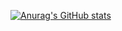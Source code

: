 [![Anurag's GitHub stats](https://github-readme-stats.vercel.app/api?username=kakeruAoyama)](https://github.com/anuraghazra/github-readme-stats)

<!--
**kakeruAoyama/kakeruAoyama** is a ✨ _special_ ✨ repository because its `README.md` (this file) appears on your GitHub profile.

Here are some ideas to get you started:

- 🔭 I’m currently working on ...
- 🌱 I’m currently learning ...
- 👯 I’m looking to collaborate on ...
- 🤔 I’m looking for help with ...
- 💬 Ask me about ...
- 📫 How to reach me: ...
- 😄 Pronouns: ...
- ⚡ Fun fact: ...
-->
